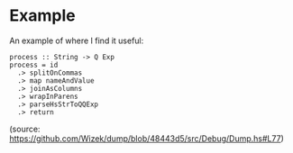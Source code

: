 # Example

An example of where I find it useful:

    process :: String -> Q Exp
    process = id
      .> splitOnCommas
      .> map nameAndValue
      .> joinAsColumns
      .> wrapInParens
      .> parseHsStrToQQExp
      .> return

(source: https://github.com/Wizek/dump/blob/48443d5/src/Debug/Dump.hs#L77)
